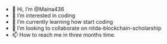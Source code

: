 - 👋 Hi, I’m @Maina436
- 👀 I’m interested in coding 
- 🌱 I’m currently learning how start coding 
- 💞️ I’m looking to collaborate on nitda-blockchain-scholarship 
- 📫 How to reach me in three months time. 

<!---
Maina436/Maina436 is a ✨ special ✨ repository because its `README.md` (this file) appears on your GitHub profile.
You can click the Preview link to take a look at your changes.
--->
